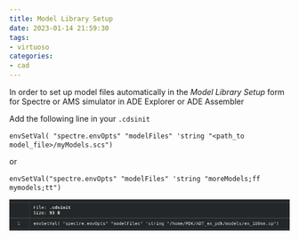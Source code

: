 ```yaml
---
title: Model Library Setup 
date: 2023-01-14 21:59:30
tags:
- virtuoso
categories:
- cad
---
```


In order to set up model files automatically in the *Model Library Setup* form for Spectre or AMS simulator in ADE Explorer or ADE Assembler

Add the following line in your  `.cdsinit`

```skill
envSetVal( "spectre.envOpts" "modelFiles" 'string "<path_to model_file>/myModels.scs")
```

or

```
envSetVal("spectre.envOpts" "modelFiles" 'string "moreModels;ff mymodels;tt")
```



![image-20230114220458438](ModelLibrarySetup/image-20230114220458438.png)
